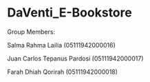 # DaVenti_E-Bookstore

Group Members:

Salma Rahma Lailia 		(05111942000016) 

Juan Carlos Tepanus Pardosi 	(05111942000017) 

Farah Dhiah Qorirah 		(05111942000018) 
